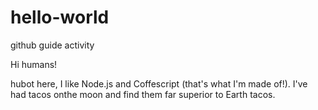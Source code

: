 # hello-world
github guide activity

Hi humans!

hubot here, I like Node.js and Coffescript (that's what I'm made of!).
I've had tacos onthe moon and find them far superior to Earth tacos.
